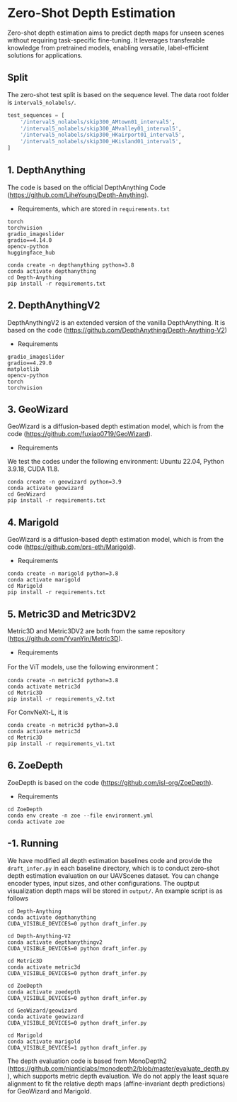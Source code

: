 # Zero-Shot Depth Estimation


Zero-shot depth estimation aims to predict depth maps for unseen scenes without requiring task-specific fine-tuning. It leverages transferable knowledge from pretrained models, enabling versatile, label-efficient solutions for applications.


## Split
The zero-shot test split is based on the sequence level. The data root folder is `interval5_nolabels/`.
```python
test_sequences = [
    '/interval5_nolabels/skip300_AMtown01_interval5',
    '/interval5_nolabels/skip300_AMvalley01_interval5',
    '/interval5_nolabels/skip300_HKairport01_interval5',
    '/interval5_nolabels/skip300_HKisland01_interval5',
]
```

## 1. DepthAnything

The code is based on the official DepthAnything Code (https://github.com/LiheYoung/Depth-Anything). 

- Requirements, which are stored in `requirements.txt`
```
torch
torchvision
gradio_imageslider
gradio==4.14.0
opencv-python
huggingface_hub
```
```
conda create -n depthanything python=3.8
conda activate depthanything
cd Depth-Anything
pip install -r requirements.txt
```


## 2. DepthAnythingV2
DepthAnythingV2 is an extended version of the vanilla DepthAnything. It is based on the code (https://github.com/DepthAnything/Depth-Anything-V2)

- Requirements
```
gradio_imageslider
gradio==4.29.0
matplotlib
opencv-python
torch
torchvision
```


## 3. GeoWizard
GeoWizard is a diffusion-based depth estimation model, which is from the code (https://github.com/fuxiao0719/GeoWizard).

- Requirements

We test the codes under the following environment: Ubuntu 22.04, Python 3.9.18, CUDA 11.8.
```
conda create -n geowizard python=3.9
conda activate geowizard
cd GeoWizard
pip install -r requirements.txt
```


## 4. Marigold
GeoWizard is a diffusion-based depth estimation model, which is from the code (https://github.com/prs-eth/Marigold).

- Requirements
```
conda create -n marigold python=3.8
conda activate marigold
cd Marigold
pip install -r requirements.txt
```

## 5. Metric3D and Metric3DV2
Metric3D and Metric3DV2 are both from the same repository (https://github.com/YvanYin/Metric3D).
- Requirements

For the ViT models, use the following environment：
```
conda create -n metric3d python=3.8
conda activate metric3d
cd Metric3D
pip install -r requirements_v2.txt
```
For ConvNeXt-L, it is
```
conda create -n metric3d python=3.8
conda activate metric3d
cd Metric3D
pip install -r requirements_v1.txt
```


## 6. ZoeDepth
ZoeDepth is based on the code (https://github.com/isl-org/ZoeDepth).
- Requirements

```
cd ZoeDepth
conda env create -n zoe --file environment.yml
conda activate zoe
```



## -1. Running

We have modified all depth estimation baselines code and provide the `draft_infer.py` in each baseline directory, which is to conduct zero-shot depth estimation evaluation on our UAVScenes dataset. You can change encoder types, input sizes, and other configurations. The ouptput visualization depth maps will be stored in `output/`. An example script is as follows
```
cd Depth-Anything
conda activate depthanything
CUDA_VISIBLE_DEVICES=0 python draft_infer.py

cd Depth-Anything-V2
conda activate depthanythingv2
CUDA_VISIBLE_DEVICES=0 python draft_infer.py

cd Metric3D
conda activate metric3d
CUDA_VISIBLE_DEVICES=0 python draft_infer.py

cd ZoeDepth
conda activate zoedepth
CUDA_VISIBLE_DEVICES=0 python draft_infer.py

cd GeoWizard/geowizard
conda activate geowizard
CUDA_VISIBLE_DEVICES=0 python draft_infer.py

cd Marigold
conda activate marigold
CUDA_VISIBLE_DEVICES=1 python draft_infer.py
```

The depth evaluation code is based from MonoDepth2 (https://github.com/nianticlabs/monodepth2/blob/master/evaluate_depth.py), which supports metric depth evaluation. We do not apply the least square alignment to fit the relative depth maps (affine-invariant depth predictions) for GeoWizard and Marigold.